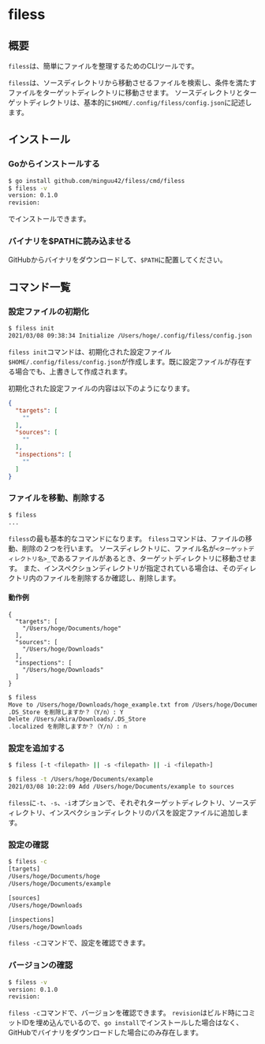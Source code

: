 # filess

## 概要

`filess`は、簡単にファイルを整理するためのCLIツールです。

`filess`は、ソースディレクトリから移動させるファイルを検索し、条件を満たすファイルをターゲットディレクトリに移動させます。
ソースディレクトリとターゲットディレクトリは、基本的に`$HOME/.config/filess/config.json`に記述します。

## インストール

### Goからインストールする

```bash
$ go install github.com/minguu42/filess/cmd/filess
$ filess -v
version: 0.1.0
revision:
```

でインストールできます。

### バイナリを$PATHに読み込ませる

GitHubからバイナリをダウンロードして、`$PATH`に配置してください。

## コマンド一覧

### 設定ファイルの初期化

```bash
$ filess init
2021/03/08 09:38:34 Initialize /Users/hoge/.config/filess/config.json
```

`filess init`コマンドは、初期化された設定ファイル`$HOME/.config/filess/config.json`が作成します。既に設定ファイルが存在する場合でも、上書きして作成されます。

初期化された設定ファイルの内容は以下のようになります。

```json:config.json
{
  "targets": [
    ""
  ],
  "sources": [
    ""
  ],
  "inspections": [
    ""
  ]
}
```

### ファイルを移動、削除する

```bash
$ filess
...
```

`filess`の最も基本的なコマンドになります。
`filess`コマンドは、ファイルの移動、削除の２つを行います。
ソースディレクトリに、ファイル名が`<ターゲットディレクトリ名>_`であるファイルがあるとき、ターゲットディレクトリに移動させます。
また、インスペクションディレクトリが指定されている場合は、そのディレクトリ内のファイルを削除するか確認し、削除します。

#### 動作例

```json: config.json
{
  "targets": [
    "/Users/hoge/Documents/hoge"
  ],
  "sources": [
    "/Users/hoge/Downloads"
  ],
  "inspections": [
    "/Users/hoge/Downloads"
  ]
}
```

```bash
$ filess
Move to /Users/hoge/Downloads/hoge_example.txt from /Users/hoge/Documents/hoge/hoge_example.txt
.DS_Store を削除しますか？（Y/n）: Y
Delete /Users/akira/Downloads/.DS_Store
.localized を削除しますか？（Y/n）: n
```

### 設定を追加する

```bash
$ filess [-t <filepath> || -s <filepath> || -i <filepath>] 

$ filess -t /Users/hoge/Documents/example
2021/03/08 10:22:09 Add /Users/hoge/Documents/example to sources
```

`filess`に`-t`、`-s`、`-i`オプションで、それぞれターゲットディレクトリ、ソースディレクトリ、インスペクションディレクトリのパスを設定ファイルに追加します。

### 設定の確認

```bash
$ filess -c
[targets]
/Users/hoge/Documents/hoge
/Users/hoge/Documents/example

[sources]
/Users/hoge/Downloads

[inspections]
/Users/hoge/Downloads
```

`filess -c`コマンドで、設定を確認できます。

### バージョンの確認

```bash
$ filess -v
version: 0.1.0
revision:
```

`filess -c`コマンドで、バージョンを確認できます。
`revision`はビルド時にコミットIDを埋め込んでいるので、`go install`でインストールした場合はなく、GitHubでバイナリをダウンロードした場合にのみ存在します。
